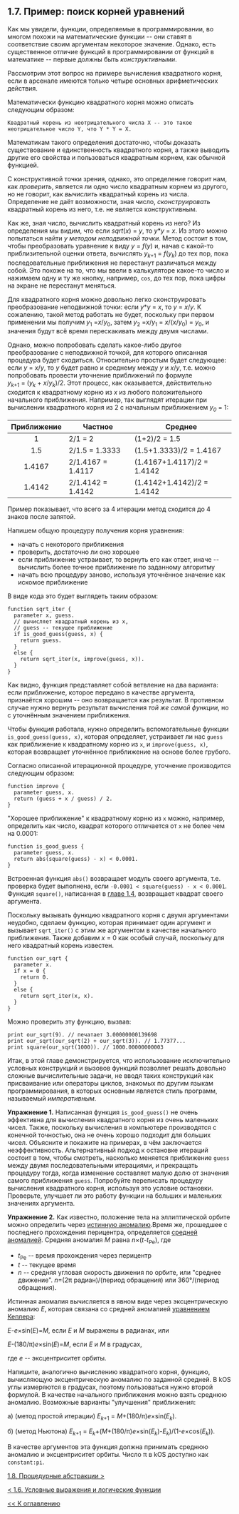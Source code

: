 ## 1.7. Пример: поиск корней уравнений

Как мы увидели, функции, определяемые в программировании, во многом похожи на математические 
функции -- они ставят в соответствие своим аргументам некоторое значение. Однако, есть 
существенное отличие функций в программировании от функций в математике -- первые должны быть 
*конструктивными*.

Рассмотрим этот вопрос на примере вычисления квадратного корня, если в арсенале имеются только 
четыре основных арифметических действия.

Математически функцию квадратного корня можно описать следующим образом:
```
Квадратный корень из неотрицательного числа X -- это такое неотрицательное число Y, что Y * Y = X.
```
Математикам такого определения достаточно, чтобы доказать существование и единственность квадратного 
корня, а также выводить другие его свойства и пользоваться квадратным корнем, как обычной функцией.

С конструктивной точки зрения, однако, это определение говорит нам, как *проверить*, является ли 
одно число квадратным корнем из другого, но не говорит, как *вычислить* квадратный корень из числа. 
Определение не даёт возможности, зная число, *сконструировать* квадратный корень из него, т.е. не 
является конструктивным.

Как же, зная число, вычислить квадратный корень из него? Из определения мы видим, что если 
*sqrt*(*x*)&nbsp;=&nbsp;*y*, то *y*\**y*&nbsp;=&nbsp;*x*. Из этого можно попытаться 
найти *y* *методом неподвижной точки*. Метод состоит в том, чтобы преобразовать уравнение к 
виду *y*&nbsp;=&nbsp;*f*(*y*) и, начав с какой-то приблизительной оценки ответа, вычислять 
*y*<sub>*k*+1</sub>&nbsp;=&nbsp;*f*(*y<sub>k</sub>*) до тех пор, пока последовательные приближения 
не перестанут различаться между собой. Это похоже на то, что мы ввели в калькуляторе какое-то 
число и нажимаем одну и ту же кнопку, например, `cos`, до тех пор, пока цифры на экране не 
перестанут меняться. 

Для квадратного корня можно довольно легко сконструировать преобразование неподвижной точки: 
если *y*\**y*&nbsp;=&nbsp;*x*, то *y*&nbsp;=&nbsp;*x*/*y*. К сожалению, такой метод работать 
не будет, поскольку при первом применении мы получим *y*<sub>1</sub>&nbsp;=*x*/*y*<sub>0</sub>, 
затем *y*<sub>2</sub>&nbsp;=*x*/*y*<sub>1</sub>&nbsp;=&nbsp;*x*/(*x*/*y*<sub>0</sub>)&nbsp;=&nbsp;*y*<sub>0</sub>,
и значения будут всё время перескакивать между двумя числами.

Однако, можно попробовать сделать какое-либо другое преобразование с неподвижной точкой, для 
которого описанная процедура будет сходиться. Относительно простым будет следующее: если 
*y*&nbsp;=&nbsp;*x*/*y*, то *y* будет равно и среднему между *y* и *x*/*y*, т.е. можно попробовать 
провести уточнение приближений по формуле *y*<sub>*k*+1</sub>&nbsp;=&nbsp;(*y<sub>k</sub>*&nbsp;+&nbsp;*x*/*y<sub>k</sub>*)/2.
Этот процесс, как оказывается, действительно сходится к квадратному корню из *x* из любого положительного 
начального приближения. Например, так выглядят итерации при вычислении квадратного корня из 2 
с начальным приближением *y<sub>0</sub>*&nbsp;=&nbsp;1:

| Приближение | Частное | Среднее |
|:-----------:|---------|-------- |
| 1 | 2/1 = 2 | (1+2)/2 = 1.5 |
| 1.5 | 2/1.5 = 1.3333 | (1.5+1.3333)/2 = 1.4167 |
| 1.4167 | 2/1.4167 = 1.4117 | (1.4167+1.4117)/2 = 1.4142 |
| 1.4142 | 2/1.4142 = 1.4142 | (1.4142+1.4142)/2 = 1.4142 |

Пример показывает, что всего за 4 итерации метод сходится до 4 знаков после запятой.

Напишем общую процедуру получения корня уравнения:
* начать с некоторого приближения
* проверить, достаточно ли оно хорошее
* если приближение устраивает, то вернуть его как ответ, иначе -- вычислить более точное приближение по заданному алгоритму
* начать всю процедуру заново, используя уточнённое значение как искомое приближение

В виде кода это будет выглядеть таким образом:
```
function sqrt_iter {
  parameter x, guess.
  // вычисляет квадратный корень из x,
  // guess -- текущее приближение
  if is_good_guess(guess, x) {
    return guess.
  }
  else {
    return sqrt_iter(x, improve(guess, x)).
  }
}
```
Как видно, функция представляет собой ветвление на два варианта: если приближение, которое 
передано в качестве аргумента, признаётся хорошим -- оно возвращается как результат. В 
противном случае нужно вернуть результат вычисления *той же самой функции*, но с уточнённым 
значением приближения.

Чтобы функция работала, нужно определить вспомогательные функции `is_good_guess(guess, x)`, 
которая определяет, устраивает ли нас `guess` как приближение к квадратному корню из `x`, и 
`improve(guess, x)`, которая возвращает уточнённое приближение на основе более грубого.

Согласно описанной итерационной процедуре, уточнение производится следующим образом:
```
function improve {
  parameter guess, x.
  return (guess + x / guess) / 2.
}
```

"Хорошее приближение" к квадратному корню из `x` можно, например, определить как число, квадрат 
которого отличается от `x` не более чем на 0.0001:
```
function is_good_guess {
  parameter guess, x.
  return abs(square(guess) - x) < 0.0001.
}
```
Встроенная функция `abs()` возвращает модуль своего аргумента, т.е. проверка будет выполнена, 
если `-0.0001 < square(guess) - x < 0.0001`. Функция `square()`, написанная в [главе 1.4](ch1.4.md), 
возвращает квадрат своего аргумента.

Поскольку вызывать функцию квадратного корня с двумя аргументами неудобно, сделаем функцию, которая 
принимает один аргумент и вызывает `sqrt_iter()` с этим же аргументом в качестве начального приближения. 
Также добавим *x*&nbsp;=&nbsp;0 как особый случай, поскольку для него квадратный корень известен.
```
function our_sqrt {
  parameter x.
  if x = 0 {
    return 0.
  }
  else {
    return sqrt_iter(x, x).
  }
}
```
Можно проверить эту функцию, вызвав:
```
print our_sqrt(9). // печатает 3.00000000139698
print our_sqrt(our_sqrt(2) + our_sqrt(3)). // 1.77377...
print square(our_sqrt(1000)). // 1000.00000000003
```
Итак, в этой главе демонстрируется, что использование исключительно условных конструкций и вызовов 
функций позволяет решать довольно сложные вычислительные задачи, не вводя таких конструкций как 
присваивание или операторы циклов, знакомых по другим языкам программирования, в которых основным 
является стиль программ, называемый *императивным*.

**Упражнение 1.** Написанная функция `is_good_guess()` не очень эффективна для вычисления квадратного 
корня из очень маленьких чисел. Также, поскольку вычисления в компьютере производятся с конечной 
точностью, она не очень хорошо подходит для больших чисел. Объясните и покажите на примерах, в чём 
заключается неэффективность. Альтернативный подход к остановке итераций состоит в том, чтобы смотреть, 
насколько меняется приближение `guess` между двумя последовательными итерациями, и прекращать 
процедуру тогда, когда изменение составляет малую долю от значения самого приближения `guess`. 
Попробуйте переписать процедуру вычисления квадратного корня, используя это условие остановки. Проверьте, 
улучшает ли это работу функции на больших и маленьких значениях аргумента.

**Упражнение 2.** Как известно, положение тела на эллиптической орбите можно определить через 
[истинную аномалию](https://ru.wikipedia.org/wiki/Элементы_орбиты#Аномалии).Время же, прошедшее с 
последнего прохождения перицентра, определяется [средней аномалией](https://ru.wikipedia.org/wiki/Кеплеровы_элементы_орбиты#Средняя_аномалия). 
Средняя аномалия *M* равна *n*×(*t*-*t*<sub>Pe</sub>), где 
* *t*<sub>Pe</sub> -- время прохождения через перицентр
* *t* -- текущее время
* *n* -- средняя угловая скорость движения по орбите, или "среднее движение". *n*=(2π радиан)/(период обращения) или 360°/(период обращения).

Истинная аномалия вычисляется в явном виде через эксцентрическую аномалию *E*, которая связана со 
средней аномалией [уравнением Кеплера](https://ru.wikipedia.org/wiki/Уравнение_Кеплера#Эллиптическая_орбита):

*E*-*e*×sin(*E*)=*M*, если *E* и *M* выражены в радианах, или

*E*-(180/π)*e*×sin(*E*)=*M*, если *E* и *M* в градусах,

где *e* -- эксцентриситет орбиты.

Напишите, аналогично вычислению квадратного корня, функцию, вычисляющую эксцентрическую аномалию по заданной средней. 
В kOS углы измеряются в градусах, поэтому пользоваться нужно второй формулой. В качестве начального приближения можно 
взять среднюю аномалию. Возможные варианты "улучшения" приближения:

а) (метод простой итерации) *E*<sub>*k*+1</sub>&nbsp;=&nbsp;*M*+(180/π)*e*×sin(*E<sub>k</sub>*).

б) (метод Ньютона) *E*<sub>*k*+1</sub>&nbsp;=&nbsp;*E<sub>k</sub>*+(*M*+(180/π)*e*×sin(*E<sub>k</sub>*)-*E<sub>k</sub>*)/(1-*e*×cos(*E<sub>k</sub>*)).

В качестве аргументов эта функция должна принимать среднюю аномалию и эксцентриситет орбиты. 
Число π в kOS доступно как `constant:pi`.

[1.8. Процедурные абстракции \>](ch1.8.md)

[\< 1.6. Условные выражения и логические функции](ch1.6.md)

[\<\< К оглавлению](../../README.md)
